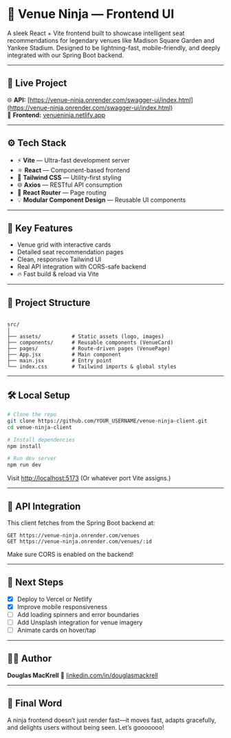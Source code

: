 # 🥷 Venue Ninja — Frontend UI

A sleek React + Vite frontend built to showcase intelligent seat recommendations for legendary venues like Madison Square Garden and Yankee Stadium. Designed to be lightning-fast, mobile-friendly, and deeply integrated with our Spring Boot backend.

---

## 🎯 Live Project

🌐 **API:** [https://venue-ninja.onrender.com/swagger-ui/index.html](https://venue-ninja.onrender.com/swagger-ui/index.html)  
🚀 **Frontend:** [venueninja.netlify.app](https://venueninja.netlify.app)

---

## ⚙️ Tech Stack

- ⚡ **Vite** — Ultra-fast development server
- ⚛️ **React** — Component-based frontend
- 🎨 **Tailwind CSS** — Utility-first styling
- 🌐 **Axios** — RESTful API consumption
- 🧭 **React Router** — Page routing
- 💡 **Modular Component Design** — Reusable UI components

---

## 🧠 Key Features

- Venue grid with interactive cards
- Detailed seat recommendation pages
- Clean, responsive Tailwind UI
- Real API integration with CORS-safe backend
- 🔥 Fast build & reload via Vite

---

## 🚧 Project Structure

```

src/
│
├── assets/          # Static assets (logo, images)
├── components/      # Reusable components (VenueCard)
├── pages/           # Route-driven pages (VenuePage)
├── App.jsx          # Main component
├── main.jsx         # Entry point
└── index.css        # Tailwind imports & global styles

````

---

## 🛠️ Local Setup

```bash
# Clone the repo
git clone https://github.com/YOUR_USERNAME/venue-ninja-client.git
cd venue-ninja-client

# Install dependencies
npm install

# Run dev server
npm run dev
````

Visit [http://localhost:5173](http://localhost:5173)
(Or whatever port Vite assigns.)

---

## 🔗 API Integration

This client fetches from the Spring Boot backend at:

```
GET https://venue-ninja.onrender.com/venues
GET https://venue-ninja.onrender.com/venues/:id
```

Make sure CORS is enabled on the backend!

---

## 🧪 Next Steps

* [x] Deploy to Vercel or Netlify
* [x] Improve mobile responsiveness
* [ ] Add loading spinners and error boundaries
* [ ] Add Unsplash integration for venue imagery
* [ ] Animate cards on hover/tap

---

## 👨‍💻 Author

**Douglas MacKrell**
🔗 [linkedin.com/in/douglasmackrell](https://linkedin.com/in/douglasmackrell)

---

## 🥷 Final Word

A ninja frontend doesn’t just render fast—it moves fast, adapts gracefully, and delights users without being seen. Let’s gooooooo!
